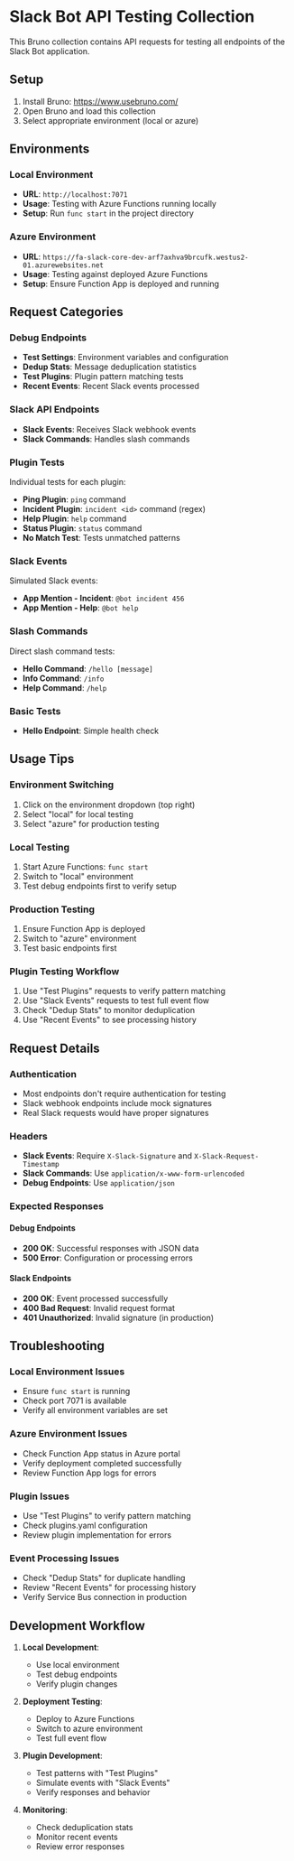 # Slack Bot API Testing Collection

This Bruno collection contains API requests for testing all endpoints of the Slack Bot application.

## Setup

1. Install Bruno: https://www.usebruno.com/
2. Open Bruno and load this collection
3. Select appropriate environment (local or azure)

## Environments

### Local Environment
- **URL**: `http://localhost:7071`
- **Usage**: Testing with Azure Functions running locally
- **Setup**: Run `func start` in the project directory

### Azure Environment
- **URL**: `https://fa-slack-core-dev-arf7axhva9brcufk.westus2-01.azurewebsites.net`
- **Usage**: Testing against deployed Azure Functions
- **Setup**: Ensure Function App is deployed and running

## Request Categories

### Debug Endpoints
- **Test Settings**: Environment variables and configuration
- **Dedup Stats**: Message deduplication statistics
- **Test Plugins**: Plugin pattern matching tests
- **Recent Events**: Recent Slack events processed

### Slack API Endpoints
- **Slack Events**: Receives Slack webhook events
- **Slack Commands**: Handles slash commands

### Plugin Tests
Individual tests for each plugin:
- **Ping Plugin**: `ping` command
- **Incident Plugin**: `incident <id>` command (regex)
- **Help Plugin**: `help` command
- **Status Plugin**: `status` command
- **No Match Test**: Tests unmatched patterns

### Slack Events
Simulated Slack events:
- **App Mention - Incident**: `@bot incident 456`
- **App Mention - Help**: `@bot help`

### Slash Commands
Direct slash command tests:
- **Hello Command**: `/hello [message]`
- **Info Command**: `/info`
- **Help Command**: `/help`

### Basic Tests
- **Hello Endpoint**: Simple health check

## Usage Tips

### Environment Switching
1. Click on the environment dropdown (top right)
2. Select "local" for local testing
3. Select "azure" for production testing

### Local Testing
1. Start Azure Functions: `func start`
2. Switch to "local" environment
3. Test debug endpoints first to verify setup

### Production Testing
1. Ensure Function App is deployed
2. Switch to "azure" environment  
3. Test basic endpoints first

### Plugin Testing Workflow
1. Use "Test Plugins" requests to verify pattern matching
2. Use "Slack Events" requests to test full event flow
3. Check "Dedup Stats" to monitor deduplication
4. Use "Recent Events" to see processing history

## Request Details

### Authentication
- Most endpoints don't require authentication for testing
- Slack webhook endpoints include mock signatures
- Real Slack requests would have proper signatures

### Headers
- **Slack Events**: Require `X-Slack-Signature` and `X-Slack-Request-Timestamp`
- **Slack Commands**: Use `application/x-www-form-urlencoded`
- **Debug Endpoints**: Use `application/json`

### Expected Responses

#### Debug Endpoints
- **200 OK**: Successful responses with JSON data
- **500 Error**: Configuration or processing errors

#### Slack Endpoints
- **200 OK**: Event processed successfully
- **400 Bad Request**: Invalid request format
- **401 Unauthorized**: Invalid signature (in production)

## Troubleshooting

### Local Environment Issues
- Ensure `func start` is running
- Check port 7071 is available
- Verify all environment variables are set

### Azure Environment Issues
- Check Function App status in Azure portal
- Verify deployment completed successfully
- Review Function App logs for errors

### Plugin Issues
- Use "Test Plugins" to verify pattern matching
- Check plugins.yaml configuration
- Review plugin implementation for errors

### Event Processing Issues
- Check "Dedup Stats" for duplicate handling
- Review "Recent Events" for processing history
- Verify Service Bus connection in production

## Development Workflow

1. **Local Development**:
   - Use local environment
   - Test debug endpoints
   - Verify plugin changes

2. **Deployment Testing**:
   - Deploy to Azure Functions
   - Switch to azure environment
   - Test full event flow

3. **Plugin Development**:
   - Test patterns with "Test Plugins"
   - Simulate events with "Slack Events"
   - Verify responses and behavior

4. **Monitoring**:
   - Check deduplication stats
   - Monitor recent events
   - Review error responses
